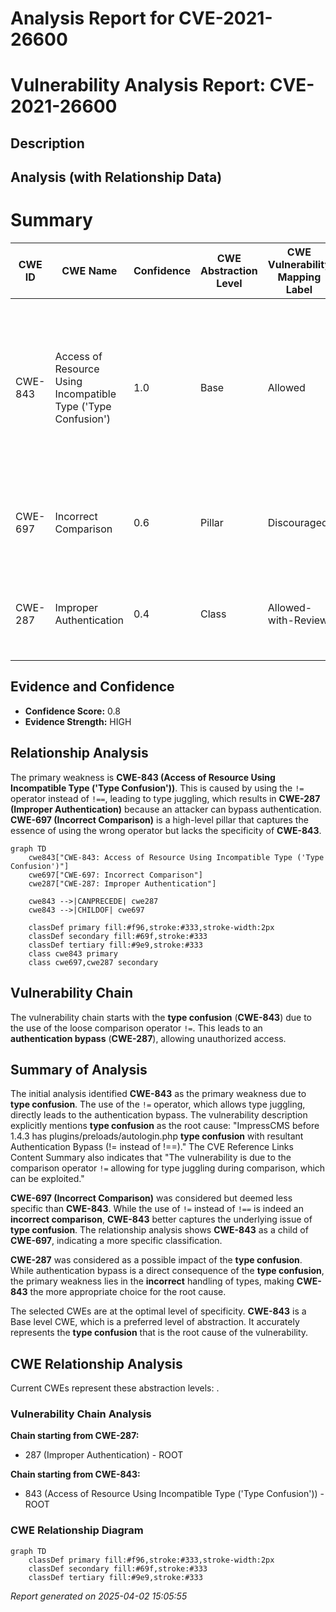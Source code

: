 # Analysis Report for CVE-2021-26600

# Vulnerability Analysis Report: CVE-2021-26600

## Description



## Analysis (with Relationship Data)

# Summary
| CWE ID | CWE Name | Confidence | CWE Abstraction Level | CWE Vulnerability Mapping Label | CWE-Vulnerability Mapping Notes |
|---|---|---|---|---|---|
| CWE-843 | Access of Resource Using Incompatible Type ('Type Confusion') | 1.0 | Base | Allowed | Primary CWE.  The vulnerability stems from using a loose comparison operator `!=` instead of a strict one `!==`, leading to **type confusion** and authentication bypass. |
| CWE-697 | Incorrect Comparison | 0.6 | Pillar | Discouraged | Secondary Candidate.  The use of `!=` instead of `!==` represents an **incorrect comparison**. |
| CWE-287 | Improper Authentication | 0.4 | Class | Allowed-with-Review | Secondary Candidate. The **type confusion** led to an **authentication bypass**. |

## Evidence and Confidence

*   **Confidence Score:** 0.8
*   **Evidence Strength:** HIGH

## Relationship Analysis
The primary weakness is **CWE-843 (Access of Resource Using Incompatible Type ('Type Confusion'))**. This is caused by using the `!=` operator instead of `!==`, leading to type juggling, which results in **CWE-287 (Improper Authentication)** because an attacker can bypass authentication. **CWE-697 (Incorrect Comparison)** is a high-level pillar that captures the essence of using the wrong operator but lacks the specificity of **CWE-843**.

```mermaid
graph TD
    cwe843["CWE-843: Access of Resource Using Incompatible Type ('Type Confusion')"]
    cwe697["CWE-697: Incorrect Comparison"]
    cwe287["CWE-287: Improper Authentication"]

    cwe843 -->|CANPRECEDE| cwe287
    cwe843 -->|CHILDOF| cwe697

    classDef primary fill:#f96,stroke:#333,stroke-width:2px
    classDef secondary fill:#69f,stroke:#333
    classDef tertiary fill:#9e9,stroke:#333
    class cwe843 primary
    class cwe697,cwe287 secondary
```

## Vulnerability Chain
The vulnerability chain starts with the **type confusion** (**CWE-843**) due to the use of the loose comparison operator `!=`. This leads to an **authentication bypass** (**CWE-287**), allowing unauthorized access.

## Summary of Analysis
The initial analysis identified **CWE-843** as the primary weakness due to **type confusion**. The use of the `!=` operator, which allows type juggling, directly leads to the authentication bypass. The vulnerability description explicitly mentions **type confusion** as the root cause: "ImpressCMS before 1.4.3 has plugins/preloads/autologin.php **type confusion** with resultant Authentication Bypass (!= instead of !==)." The CVE Reference Links Content Summary also indicates that "The vulnerability is due to the comparison operator `!=` allowing for type juggling during comparison, which can be exploited."

**CWE-697 (Incorrect Comparison)** was considered but deemed less specific than **CWE-843**. While the use of `!=` instead of `!==` is indeed an **incorrect comparison**, **CWE-843** better captures the underlying issue of **type confusion**.  The relationship analysis shows **CWE-843** as a child of **CWE-697**, indicating a more specific classification.

**CWE-287** was considered as a possible impact of the **type confusion**. While authentication bypass is a direct consequence of the **type confusion**, the primary weakness lies in the **incorrect** handling of types, making **CWE-843** the more appropriate choice for the root cause.

The selected CWEs are at the optimal level of specificity. **CWE-843** is a Base level CWE, which is a preferred level of abstraction. It accurately represents the **type confusion** that is the root cause of the vulnerability.


## CWE Relationship Analysis

Current CWEs represent these abstraction levels: .


### Vulnerability Chain Analysis

**Chain starting from CWE-287:**
- 287 (Improper Authentication) - ROOT


**Chain starting from CWE-843:**
- 843 (Access of Resource Using Incompatible Type ('Type Confusion')) - ROOT



### CWE Relationship Diagram

```mermaid
graph TD
    classDef primary fill:#f96,stroke:#333,stroke-width:2px
    classDef secondary fill:#69f,stroke:#333
    classDef tertiary fill:#9e9,stroke:#333
```



*Report generated on 2025-04-02 15:05:55*
